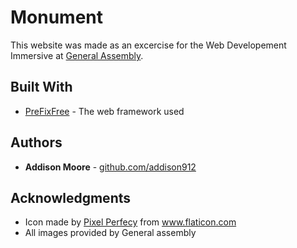 # Monument

This website was made as an excercise for the Web Developement Immersive at [General Assembly](https://generalassemb.ly/).

## Built With

- [PreFixFree](https://leaverou.github.io/prefixfree/) - The web framework used

## Authors

- **Addison Moore** - [github.com/addison912](https://github.com/addison912)

## Acknowledgments

- Icon made by [Pixel Perfecy](https://www.flaticon.com/authors/pixel-perfect) from www.flaticon.com
- All images provided by General assembly
